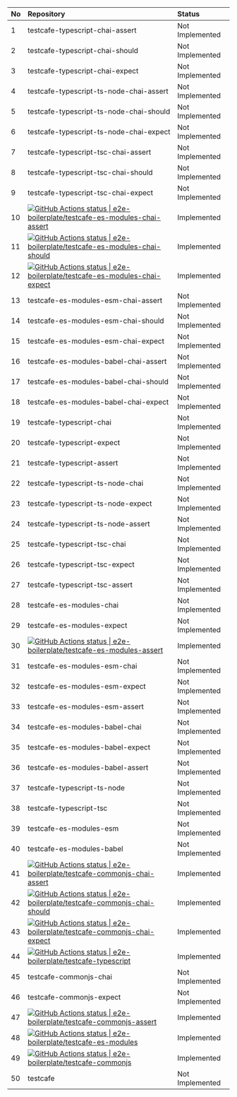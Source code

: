 | No | Repository                                                                                                                                                                                                                                                                                                                     | Status          |
| :- | :----------------------------------------------------------------------------------------------------------------------------------------------------------------------------------------------------------------------------------------------------------------------------------------------------------------------------- | :-------------- |
| 1  | testcafe-typescript-chai-assert                                                                                                                                                                                                                                                                                                | Not Implemented |
| 2  | testcafe-typescript-chai-should                                                                                                                                                                                                                                                                                                | Not Implemented |
| 3  | testcafe-typescript-chai-expect                                                                                                                                                                                                                                                                                                | Not Implemented |
| 4  | testcafe-typescript-ts-node-chai-assert                                                                                                                                                                                                                                                                                        | Not Implemented |
| 5  | testcafe-typescript-ts-node-chai-should                                                                                                                                                                                                                                                                                        | Not Implemented |
| 6  | testcafe-typescript-ts-node-chai-expect                                                                                                                                                                                                                                                                                        | Not Implemented |
| 7  | testcafe-typescript-tsc-chai-assert                                                                                                                                                                                                                                                                                            | Not Implemented |
| 8  | testcafe-typescript-tsc-chai-should                                                                                                                                                                                                                                                                                            | Not Implemented |
| 9  | testcafe-typescript-tsc-chai-expect                                                                                                                                                                                                                                                                                            | Not Implemented |
| 10 | [![GitHub Actions status &#124; e2e-boilerplate/testcafe-es-modules-chai-assert](https://github.com/e2e-boilerplate/testcafe-es-modules-chai-assert/workflows/testcafe-es-modules-chai-assert/badge.svg)](https://github.com/e2e-boilerplate/testcafe-es-modules-chai-assert/actions?workflow=testcafe-es-modules-chai-assert) | Implemented     |
| 11 | [![GitHub Actions status &#124; e2e-boilerplate/testcafe-es-modules-chai-should](https://github.com/e2e-boilerplate/testcafe-es-modules-chai-should/workflows/testcafe-es-modules-chai-should/badge.svg)](https://github.com/e2e-boilerplate/testcafe-es-modules-chai-should/actions?workflow=testcafe-es-modules-chai-should) | Implemented     |
| 12 | [![GitHub Actions status &#124; e2e-boilerplate/testcafe-es-modules-chai-expect](https://github.com/e2e-boilerplate/testcafe-es-modules-chai-expect/workflows/testcafe-es-modules-chai-expect/badge.svg)](https://github.com/e2e-boilerplate/testcafe-es-modules-chai-expect/actions?workflow=testcafe-es-modules-chai-expect) | Implemented     |
| 13 | testcafe-es-modules-esm-chai-assert                                                                                                                                                                                                                                                                                            | Not Implemented |
| 14 | testcafe-es-modules-esm-chai-should                                                                                                                                                                                                                                                                                            | Not Implemented |
| 15 | testcafe-es-modules-esm-chai-expect                                                                                                                                                                                                                                                                                            | Not Implemented |
| 16 | testcafe-es-modules-babel-chai-assert                                                                                                                                                                                                                                                                                          | Not Implemented |
| 17 | testcafe-es-modules-babel-chai-should                                                                                                                                                                                                                                                                                          | Not Implemented |
| 18 | testcafe-es-modules-babel-chai-expect                                                                                                                                                                                                                                                                                          | Not Implemented |
| 19 | testcafe-typescript-chai                                                                                                                                                                                                                                                                                                       | Not Implemented |
| 20 | testcafe-typescript-expect                                                                                                                                                                                                                                                                                                     | Not Implemented |
| 21 | testcafe-typescript-assert                                                                                                                                                                                                                                                                                                     | Not Implemented |
| 22 | testcafe-typescript-ts-node-chai                                                                                                                                                                                                                                                                                               | Not Implemented |
| 23 | testcafe-typescript-ts-node-expect                                                                                                                                                                                                                                                                                             | Not Implemented |
| 24 | testcafe-typescript-ts-node-assert                                                                                                                                                                                                                                                                                             | Not Implemented |
| 25 | testcafe-typescript-tsc-chai                                                                                                                                                                                                                                                                                                   | Not Implemented |
| 26 | testcafe-typescript-tsc-expect                                                                                                                                                                                                                                                                                                 | Not Implemented |
| 27 | testcafe-typescript-tsc-assert                                                                                                                                                                                                                                                                                                 | Not Implemented |
| 28 | testcafe-es-modules-chai                                                                                                                                                                                                                                                                                                       | Not Implemented |
| 29 | testcafe-es-modules-expect                                                                                                                                                                                                                                                                                                     | Not Implemented |
| 30 | [![GitHub Actions status &#124; e2e-boilerplate/testcafe-es-modules-assert](https://github.com/e2e-boilerplate/testcafe-es-modules-assert/workflows/testcafe-es-modules-assert/badge.svg)](https://github.com/e2e-boilerplate/testcafe-es-modules-assert/actions?workflow=testcafe-es-modules-assert)                          | Implemented     |
| 31 | testcafe-es-modules-esm-chai                                                                                                                                                                                                                                                                                                   | Not Implemented |
| 32 | testcafe-es-modules-esm-expect                                                                                                                                                                                                                                                                                                 | Not Implemented |
| 33 | testcafe-es-modules-esm-assert                                                                                                                                                                                                                                                                                                 | Not Implemented |
| 34 | testcafe-es-modules-babel-chai                                                                                                                                                                                                                                                                                                 | Not Implemented |
| 35 | testcafe-es-modules-babel-expect                                                                                                                                                                                                                                                                                               | Not Implemented |
| 36 | testcafe-es-modules-babel-assert                                                                                                                                                                                                                                                                                               | Not Implemented |
| 37 | testcafe-typescript-ts-node                                                                                                                                                                                                                                                                                                    | Not Implemented |
| 38 | testcafe-typescript-tsc                                                                                                                                                                                                                                                                                                        | Not Implemented |
| 39 | testcafe-es-modules-esm                                                                                                                                                                                                                                                                                                        | Not Implemented |
| 40 | testcafe-es-modules-babel                                                                                                                                                                                                                                                                                                      | Not Implemented |
| 41 | [![GitHub Actions status &#124; e2e-boilerplate/testcafe-commonjs-chai-assert](https://github.com/e2e-boilerplate/testcafe-commonjs-chai-assert/workflows/testcafe-commonjs-chai-assert/badge.svg)](https://github.com/e2e-boilerplate/testcafe-commonjs-chai-assert/actions?workflow=testcafe-commonjs-chai-assert)           | Implemented     |
| 42 | [![GitHub Actions status &#124; e2e-boilerplate/testcafe-commonjs-chai-should](https://github.com/e2e-boilerplate/testcafe-commonjs-chai-should/workflows/testcafe-commonjs-chai-should/badge.svg)](https://github.com/e2e-boilerplate/testcafe-commonjs-chai-should/actions?workflow=testcafe-commonjs-chai-should)           | Implemented     |
| 43 | [![GitHub Actions status &#124; e2e-boilerplate/testcafe-commonjs-chai-expect](https://github.com/e2e-boilerplate/testcafe-commonjs-chai-expect/workflows/testcafe-commonjs-chai-expect/badge.svg)](https://github.com/e2e-boilerplate/testcafe-commonjs-chai-expect/actions?workflow=testcafe-commonjs-chai-expect)           | Implemented     |
| 44 | [![GitHub Actions status &#124; e2e-boilerplate/testcafe-typescript](https://github.com/e2e-boilerplate/testcafe-typescript/workflows/testcafe-typescript/badge.svg)](https://github.com/e2e-boilerplate/testcafe-typescript/actions?workflow=testcafe-typescript)                                                             | Implemented     |
| 45 | testcafe-commonjs-chai                                                                                                                                                                                                                                                                                                         | Not Implemented |
| 46 | testcafe-commonjs-expect                                                                                                                                                                                                                                                                                                       | Not Implemented |
| 47 | [![GitHub Actions status &#124; e2e-boilerplate/testcafe-commonjs-assert](https://github.com/e2e-boilerplate/testcafe-commonjs-assert/workflows/testcafe-commonjs-assert/badge.svg)](https://github.com/e2e-boilerplate/testcafe-commonjs-assert/actions?workflow=testcafe-commonjs-assert)                                    | Implemented     |
| 48 | [![GitHub Actions status &#124; e2e-boilerplate/testcafe-es-modules](https://github.com/e2e-boilerplate/testcafe-es-modules/workflows/testcafe-es-modules/badge.svg)](https://github.com/e2e-boilerplate/testcafe-es-modules/actions?workflow=testcafe-es-modules)                                                             | Implemented     |
| 49 | [![GitHub Actions status &#124; e2e-boilerplate/testcafe-commonjs](https://github.com/e2e-boilerplate/testcafe-commonjs/workflows/testcafe-commonjs/badge.svg)](https://github.com/e2e-boilerplate/testcafe-commonjs/actions?workflow=testcafe-commonjs)                                                                       | Implemented     |
| 50 | testcafe                                                                                                                                                                                                                                                                                                                       | Not Implemented |